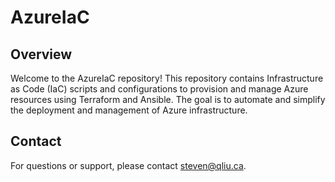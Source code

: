 # AzureIaC

## Overview

Welcome to the AzureIaC repository! This repository contains Infrastructure as Code (IaC) scripts and configurations to provision and manage Azure resources using Terraform and Ansible. The goal is to automate and simplify the deployment and management of Azure infrastructure.

## Contact

For questions or support, please contact steven@qliu.ca.

